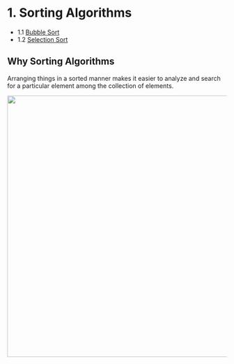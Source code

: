 # 1. Sorting Algorithms
-  1.1 [Bubble Sort]("https://github.com/Rana0Ahmed/Data-Structures/tree/main/1-Sorting%20Algorithms/Bubble%20Sort")
-  1.2 [Selection Sort]("https://github.com/Rana0Ahmed/Data-Structures/tree/main/1-Sorting%20Algorithms/Selection%20Sort")

## Why Sorting Algorithms
 Arranging things in a sorted manner makes it easier to analyze and search for a particular element among the collection of elements.

<img src="https://www.simplilearn.com/ice9/free_resources_article_thumb/Sorting_in_C%2B%2B_Example1.PNG" width="600">
